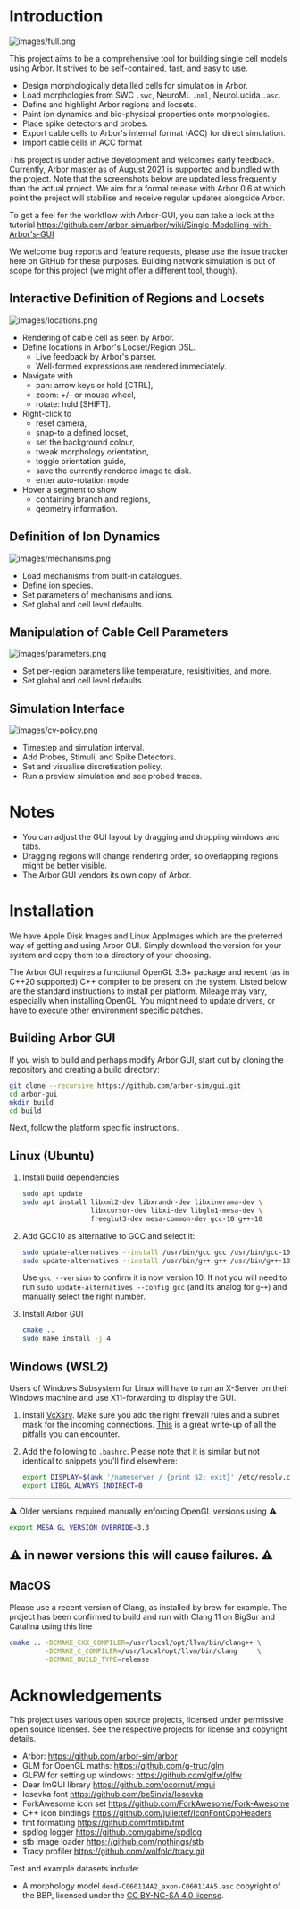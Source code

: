 # Introduction

![images/full.png](images/full.png)

This project aims to be a comprehensive tool for building single cell
models using Arbor. It strives to be self-contained, fast, and easy to
use.

-   Design morphologically detailled cells for simulation in Arbor.
-   Load morphologies from SWC `.swc`, NeuroML `.nml`, NeuroLucida
    `.asc`.
-   Define and highlight Arbor regions and locsets.
-   Paint ion dynamics and bio-physical properties onto morphologies.
-   Place spike detectors and probes.
-   Export cable cells to Arbor\'s internal format (ACC) for direct
    simulation.
-   Import cable cells in ACC format

This project is under active development and welcomes early feedback.
Currently, Arbor master as of August 2021 is supported and bundled with
the project. Note that the screenshots below are updated less frequently
than the actual project. We aim for a formal release with Arbor 0.6 at
which point the project will stabilise and receive regular updates
alongside Arbor.

To get a feel for the workflow with Arbor-GUI, you can take a look
at the tutorial
https://github.com/arbor-sim/arbor/wiki/Single-Modelling-with-Arbor's-GUI

We welcome bug reports and feature requests, please use the issue
tracker here on GitHub for these purposes. Building network simulation
is out of scope for this project (we might offer a different tool,
though).

## Interactive Definition of Regions and Locsets

![images/locations.png](images/locations.png)

-   Rendering of cable cell as seen by Arbor.
-   Define locations in Arbor\'s Locset/Region DSL.
    -   Live feedback by Arbor\'s parser.
    -   Well-formed expressions are rendered immediately.
-   Navigate with
    -   pan: arrow keys or hold [CTRL],
    -   zoom: +/- or mouse wheel,
    -   rotate: hold [SHIFT].
-   Right-click to
    -   reset camera,
    -   snap-to a defined locset,
    -   set the background colour,
    -   tweak morphology orientation,
    -   toggle orientation guide,
    -   save the currently rendered image to disk.
    -   enter auto-rotation mode
-   Hover a segment to show
    -   containing branch and regions,
    -   geometry information.

## Definition of Ion Dynamics

![images/mechanisms.png](images/mechanisms.png)

-   Load mechanisms from built-in catalogues.
-   Define ion species.
-   Set parameters of mechanisms and ions.
-   Set global and cell level defaults.

## Manipulation of Cable Cell Parameters

![images/parameters.png](images/parameters.png)

-   Set per-region parameters like temperature, resisitivities, and
    more.
-   Set global and cell level defaults.

## Simulation Interface

![images/cv-policy.png](images/cv-policy.png)

-   Timestep and simulation interval.
-   Add Probes, Stimuli, and Spike Detectors.
-   Set and visualise discretisation policy.
-   Run a preview simulation and see probed traces.

# Notes

-   You can adjust the GUI layout by dragging and dropping windows and
    tabs.
-   Dragging regions will change rendering order, so overlapping regions
    might be better visible.
-   The Arbor GUI vendors its own copy of Arbor.

# Installation

We have Apple Disk Images and Linux AppImages which are the preferred way
of getting and using Arbor GUI. Simply download the version for your
system and copy them to a directory of your choosing.

The Arbor GUI requires a functional OpenGL 3.3+ package and recent (as
in C++20 supported) C++ compiler to be present on the system. Listed
below are the standard instructions to install per platform. Mileage may
vary, especially when installing OpenGL. You might need to update
drivers, or have to execute other environment specific patches.

## Building Arbor GUI

If you wish to build and perhaps modify Arbor GUI, start out by cloning
the repository and creating a build directory:

```bash
git clone --recursive https://github.com/arbor-sim/gui.git
cd arbor-gui
mkdir build
cd build
```
Next, follow the platform specific instructions.

## Linux (Ubuntu)

1.  Install build dependencies
    ``` bash
    sudo apt update
    sudo apt install libxml2-dev libxrandr-dev libxinerama-dev \
                     libxcursor-dev libxi-dev libglu1-mesa-dev \
                     freeglut3-dev mesa-common-dev gcc-10 g++-10
    ```
2.  Add GCC10 as alternative to GCC and select it:
    ``` bash
    sudo update-alternatives --install /usr/bin/gcc gcc /usr/bin/gcc-10 10
    sudo update-alternatives --install /usr/bin/g++ g++ /usr/bin/g++-10 10
    ```
    Use `gcc --version` to confirm it is now version 10. If not you will
    need to run `sudo update-alternatives --config gcc` (and its analog for
    `g++`) and manually select the right number.

3.  Install Arbor GUI
    ```bash
    cmake ..
    sudo make install -j 4
    ```

## Windows (WSL2)

Users of Windows Subsystem for Linux will have to run an X-Server on
their Windows machine and use X11-forwarding to display the GUI.

1.  Install [VcXsrv](https://sourceforge.net/projects/vcxsrv/).
    Make sure you add the right firewall rules and a subnet mask for the
    incoming connections.
    [This](https://github.com/cascadium/wsl-windows-toolbar-launcher#firewall-rules)
    is a great write-up of all the pitfalls you can encounter.

2.  Add the following to `.bashrc`. Please note that it is similar
    but not identical to snippets you\'ll find elsewhere:
    ```bash
    export DISPLAY=$(awk '/nameserver / {print $2; exit}' /etc/resolv.conf 2\>/dev/null):0
    export LIBGL_ALWAYS_INDIRECT=0
    ```

-----
:warning: Older versions required manually enforcing OpenGL versions using :warning:
```bash
export MESA_GL_VERSION_OVERRIDE=3.3
```
:warning: in newer versions this will cause failures. :warning:
-----

## MacOS

Please use a recent version of Clang, as installed by brew for example.
The project has been confirmed to build and run with Clang 11 on BigSur
and Catalina using this line

```bash
cmake .. -DCMAKE_CXX_COMPILER=/usr/local/opt/llvm/bin/clang++ \
         -DCMAKE_C_COMPILER=/usr/local/opt/llvm/bin/clang     \
         -DCMAKE_BUILD_TYPE=release
```
# Acknowledgements

This project uses various open source projects, licensed under
permissive open source licenses. See the respective projects for license
and copyright details.

-   Arbor: <https://github.com/arbor-sim/arbor>
-   GLM for OpenGL maths: <https://github.com/g-truc/glm>
-   GLFW for setting up windows: <https://github.com/glfw/glfw>
-   Dear ImGUI library <https://github.com/ocornut/imgui>
-   Iosevka font <https://github.com/be5invis/Iosevka>
-   ForkAwesome icon set <https://github.com/ForkAwesome/Fork-Awesome>
-   C++ icon bindings <https://github.com/juliettef/IconFontCppHeaders>
-   fmt formatting <https://github.com/fmtlib/fmt>
-   spdlog logger <https://github.com/gabime/spdlog>
-   stb image loader <https://github.com/nothings/stb>
-   Tracy profiler <https://github.com/wolfpld/tracy.git>

Test and example datasets include:

-   A morphology model `dend-C060114A2_axon-C060114A5.asc` copyright of
    the BBP, licensed under the [CC BY-NC-SA 4.0
    license](https://creativecommons.org/licenses/by-nc-sa/4.0/).
